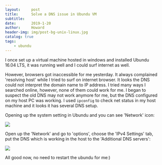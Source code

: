 ```yaml
---
layout:     post
title:      Solve a DNS issue in Ubundu VM
subtitle:   
date:       2019-1-20
author:     Howard
header-img: img/post-bg-unix-linux.jpg
catalog: true
tags:
    - ubundu
---
```



I once set up a virtual machine hosted in windows and installed Ubundu 16.04 LTS, it was running well and I could surf internet as well.

However, browsers got inaccessible for me yesterday. It always complained 'resolving host' while I tried to  surf on internet browser.  It looks the DNS could not interpret the domain name to IP address. I tried many ways I searched online, however, none of them could work for me. I began to suspect the old DNS may not work anymore for me, but the DNS configured on my host PC was working.  I used `ipconfig` to check net status in my host machine and it looks it has several DNS setup.  



Opening up the system setting in Ubundu and you can see 'Network' icon:

![](https://steemitimages.com/DQmWomiKq49DXBsAahnqqZheNZwpL5y6UFvUeVLSKvYnGpQ/image.png)



Open up the 'Network' and go to 'options',  choose the 'IPv4 Settings' tab,  put the DNS which is working in the host to the 'Additional DNS servers':

![](https://steemitimages.com/DQmS4qkMoSN6yXnqD4oovNzZvSbDBXAgCxFdQ1qbZy6ym9F/image.png)



All good now,  no need to restart the ubundu for me:)